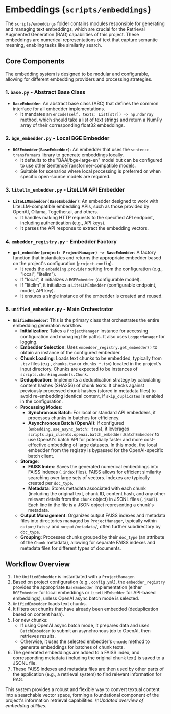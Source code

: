 # Embeddings (`scripts/embeddings`)

The `scripts/embeddings` folder contains modules responsible for generating and managing text embeddings, which are crucial for the Retrieval Augmented Generation (RAG) capabilities of this project. These embeddings are numerical representations of text that capture semantic meaning, enabling tasks like similarity search.

## Core Components

The embedding system is designed to be modular and configurable, allowing for different embedding providers and processing strategies.

### 1. `base.py` - Abstract Base Class
*   **`BaseEmbedder`**: An abstract base class (ABC) that defines the common interface for all embedder implementations.
    *   It mandates an `encode(self, texts: List[str]) -> np.ndarray` method, which should take a list of text strings and return a NumPy array of their corresponding float32 embeddings.

### 2. `bge_embedder.py` - Local BGE Embedder
*   **`BGEEmbedder(BaseEmbedder)`**: An embedder that uses the `sentence-transformers` library to generate embeddings locally.
    *   It defaults to the "BAAI/bge-large-en" model but can be configured to use other SentenceTransformer-compatible models.
    *   Suitable for scenarios where local processing is preferred or when specific open-source models are required.

### 3. `litellm_embedder.py` - LiteLLM API Embedder
*   **`LiteLLMEmbedder(BaseEmbedder)`**: An embedder designed to work with LiteLLM-compatible embedding APIs, such as those provided by OpenAI, Ollama, Together.ai, and others.
    *   It handles making HTTP requests to the specified API endpoint, including authentication (e.g., API keys).
    *   It parses the API response to extract the embedding vectors.

### 4. `embedder_registry.py` - Embedder Factory
*   **`get_embedder(project: ProjectManager) -> BaseEmbedder`**: A factory function that instantiates and returns the appropriate embedder based on the project's configuration (`project.config`).
    *   It reads the `embedding.provider` setting from the configuration (e.g., "local", "litellm").
    *   If "local", it initializes a `BGEEmbedder` (configurable model).
    *   If "litellm", it initializes a `LiteLLMEmbedder` (configurable endpoint, model, API key).
    *   It ensures a single instance of the embedder is created and reused.

### 5. `unified_embedder.py` - Main Orchestrator
*   **`UnifiedEmbedder`**: This is the primary class that orchestrates the entire embedding generation workflow.
    *   **Initialization**: Takes a `ProjectManager` instance for accessing configuration and managing file paths. It also uses `LoggerManager` for logging.
    *   **Embedder Selection**: Uses `embedder_registry.get_embedder()` to obtain an instance of the configured embedder.
    *   **Chunk Loading**: Loads text chunks to be embedded, typically from `.tsv` files (e.g., `chunks.tsv` or `chunks_*.tsv`) located in the project's input directory. Chunks are expected to be instances of `scripts.chunking.models.Chunk`.
    *   **Deduplication**: Implements a deduplication strategy by calculating content hashes (SHA256) of chunk texts. It checks against previously processed chunk hashes (stored in metadata files) to avoid re-embedding identical content, if `skip_duplicates` is enabled in the configuration.
    *   **Processing Modes**:
        *   **Synchronous Batch**: For local or standard API embedders, it processes chunks in batches for efficiency.
        *   **Asynchronous Batch (OpenAI)**: If configured (`embedding.use_async_batch: true`), it leverages `scripts.api_clients.openai.batch_embedder.BatchEmbedder` to use OpenAI's batch API for potentially faster and more cost-effective embedding of large datasets. In this mode, the local embedder from the registry is bypassed for the OpenAI-specific batch client.
    *   **Storage**:
        *   **FAISS Index**: Saves the generated numerical embeddings into FAISS indexes (`.index` files). FAISS allows for efficient similarity searching over large sets of vectors. Indexes are typically created per `doc_type`.
        *   **Metadata**: Stores metadata associated with each chunk (including the original text, chunk ID, content hash, and any other relevant details from the `Chunk` object) in JSONL files (`.jsonl`). Each line in the file is a JSON object representing a chunk's metadata.
    *   **Output Management**: Organizes output FAISS indexes and metadata files into directories managed by `ProjectManager`, typically within `output/faiss/` and `output/metadata/`, often further subdirectory by `doc_type`.
    *   **Grouping**: Processes chunks grouped by their `doc_type` (an attribute of the `Chunk` metadata), allowing for separate FAISS indexes and metadata files for different types of documents.

## Workflow Overview

1.  The `UnifiedEmbedder` is instantiated with a `ProjectManager`.
2.  Based on project configuration (e.g., `config.yml`), the `embedder_registry` provides the appropriate `BaseEmbedder` implementation (either `BGEEmbedder` for local embeddings or `LiteLLMEmbedder` for API-based embeddings), unless OpenAI async batch mode is selected.
3.  `UnifiedEmbedder` loads text chunks.
4.  It filters out chunks that have already been embedded (deduplication based on content hash).
5.  For new chunks:
    *   If using OpenAI async batch mode, it prepares data and uses `BatchEmbedder` to submit an asynchronous job to OpenAI, then retrieves results.
    *   Otherwise, it uses the selected embedder's `encode` method to generate embeddings for batches of chunk texts.
6.  The generated embeddings are added to a FAISS index, and corresponding metadata (including the original chunk text) is saved to a JSONL file.
7.  These FAISS indexes and metadata files are then used by other parts of the application (e.g., a retrieval system) to find relevant information for RAG.

This system provides a robust and flexible way to convert textual content into a searchable vector space, forming a foundational component of the project's information retrieval capabilities.
\n*Updated overview of embedding utilities.*
